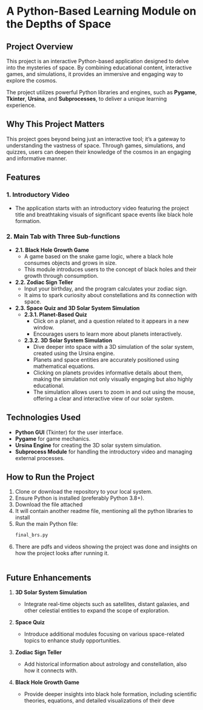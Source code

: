 
# A Python-Based Learning Module on the Depths of Space  

## Project Overview  
This project is an interactive Python-based application designed to delve into the mysteries of space. By combining educational content, interactive games, and simulations, it provides an immersive and engaging way to explore the cosmos.  

The project utilizes powerful Python libraries and engines, such as **Pygame**, **Tkinter**, **Ursina**, and **Subprocesses**, to deliver a unique learning experience.  

## Why This Project Matters  
This project goes beyond being just an interactive tool; it’s a gateway to understanding the vastness of space. Through games, simulations, and quizzes, users can deepen their knowledge of the cosmos in an engaging and informative manner.  

## Features  

### 1. **Introductory Video**  
   - The application starts with an introductory video featuring the project title and breathtaking visuals of significant space events like black hole formation.  

### 2. **Main Tab with Three Sub-functions**  
   - **2.1. Black Hole Growth Game**  
     - A game based on the snake game logic, where a black hole consumes objects and grows in size.  
     - This module introduces users to the concept of black holes and their growth through consumption.  
   - **2.2. Zodiac Sign Teller**  
     - Input your birthday, and the program calculates your zodiac sign.  
     - It aims to spark curiosity about constellations and its connection with space.  
   - **2.3. Space Quiz and 3D Solar System Simulation**  
     - **2.3.1. Planet-Based Quiz**  
       - Click on a planet, and a question related to it appears in a new window.  
       - Encourages users to learn more about planets interactively.  
     - **2.3.2. 3D Solar System Simulation**  
       - Dive deeper into space with a 3D simulation of the solar system, created using the Ursina engine.  
       - Planets and space entities are accurately positioned using mathematical equations.
       - Clicking on planets provides informative details about them, making the simulation not only visually engaging but also highly educational.  
       - The simulation allows users to zoom in and out using the mouse, offering a clear and interactive view of our solar system.  

## Technologies Used  
- **Python GUI** (Tkinter) for the user interface.  
- **Pygame** for game mechanics.  
- **Ursina Engine** for creating the 3D solar system simulation.  
- **Subprocess Module** for handling the introductory video and managing external processes.  

## How to Run the Project  
1. Clone or download the repository to your local system.  
2. Ensure Python is installed (preferably Python 3.8+).
3. Download the file attached
4. It will contain another readme file, mentioning all the python libraries to install
5. Run the main Python file:  
   ```bash  
   final_brs.py  

6. There are pdfs and videos showing the project was done and insights on how the project looks after running it.
   ```  

## Future Enhancements  
1. **3D Solar System Simulation**  
   - Integrate real-time objects such as satellites, distant galaxies, and other celestial entities to expand the scope of exploration.  

2. **Space Quiz**  
   - Introduce additional modules focusing on various space-related topics to enhance study opportunities.  

3. **Zodiac Sign Teller**  
   - Add historical information about astrology and constellation, also how it connects with.  

4. **Black Hole Growth Game**  
   - Provide deeper insights into black hole formation, including scientific theories, equations, and detailed visualizations of their deve



